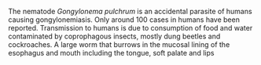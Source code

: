 [//]: # (Created by ./bin/manage_files.pl from ./species/Gongylonema_pulchrum/Gongylonema_pulchrum.about.html on Thu Jun 11 13:44:14 2020)
The nematode _Gongylonema pulchrum_ is an accidental parasite of humans causing gongylonemiasis. Only around 100 cases in humans have been reported. Transmission to humans is due to consumption of food and water contaminated by coprophagous insects, mostly dung beetles and cockroaches. A large worm that burrows in the mucosal lining of the esophagus and mouth including the tongue, soft palate and lips
